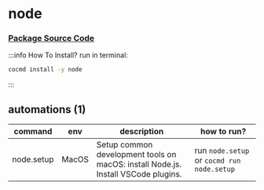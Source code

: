 # node
### [ Package Source Code ](https://github.com/cocmd/hub/tree/master/packages/node)
:::info How To Install?
run in terminal:
```bash
cocmd install -y node
```
:::
## automations (1)
| command | env | description | how to run? |
| --- | --- | --- | --- |
| node.setup | MacOS | Setup common development tools on macOS: install Node.js. Install VSCode plugins.  | run `node.setup` or `cocmd run node.setup` |


